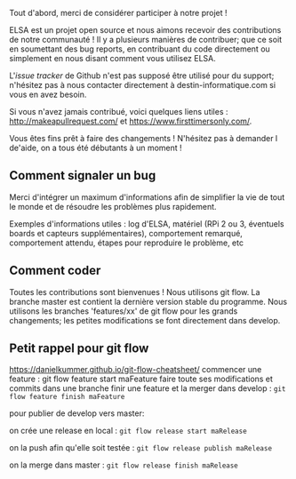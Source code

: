 
Tout d'abord, merci de considérer participer à notre projet !

ELSA est un projet open source et nous aimons recevoir des contributions de notre communauté ! Il y a plusieurs manières de contribuer; que ce soit en soumettant des bug reports, en contribuant du code directement ou simplement en nous disant comment vous utilisez ELSA.

L'*issue tracker* de Github n'est pas supposé être utilisé pour du support; n'hésitez pas à nous contacter directement à destin-informatique.com si vous en avez besoin.

Si vous n'avez jamais contribué, voici quelques liens utiles : http://makeapullrequest.com/ et https://www.firsttimersonly.com/.

Vous êtes fins prêt à faire des changements ! N'hésitez pas à demander l de'aide, on a tous été débutants à un moment !


## Comment signaler un bug

Merci d'intégrer un maximum d'informations afin de simplifier la vie de tout le monde et de résoudre les problèmes plus rapidement.

Exemples d'informations utiles : log d'ELSA, matériel (RPi 2 ou 3, éventuels boards et capteurs supplémentaires), comportement remarqué, comportement attendu, étapes pour reproduire le problème, etc


## Comment coder
Toutes les contributions sont bienvenues ! Nous utilisons git flow. La branche master est contient la dernière version stable du programme. Nous utilisons les branches 'features/xx' de git flow pour les grands changements; les petites modifications se font directement dans develop.

## Petit rappel pour git flow
https://danielkummer.github.io/git-flow-cheatsheet/
commencer une feature : git flow feature start maFeature
faire toute ses modifications et commits dans une branche
finir une feature et la merger dans develop : `git flow feature finish maFeature`

pour publier de develop vers master:

on crée une release en local : `git flow release start maRelease`

on la push afin qu'elle soit testée : `git flow release publish maRelease`

on la merge dans master : `git flow release finish maRelease`
